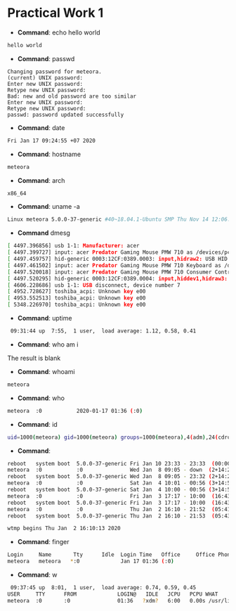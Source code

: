 # Practical Work 1

- __Command__: echo hello world

```sh
hello world
```

- __Command__: passwd

```
Changing password for meteora.
(current) UNIX password:
Enter new UNIX password:
Retype new UNIX password:
Bad: new and old password are too similar
Enter new UNIX password:
Retype new UNIX password:
passwd: password updated successfully
```

- __Command__: date

```sh
Fri Jan 17 09:24:55 +07 2020
```

- __Command__: hostname

```sh
meteora
```

- __Command__: arch

```sh
x86_64
```

- __Command__: uname -a

```sh
Linux meteora 5.0.0-37-generic #40~18.04.1-Ubuntu SMP Thu Nov 14 12:06:39 UTC 2019 x86_64 x86_64 x86_64 GNU/Linux
```

- __Command__ dmesg

```sh
[ 4497.396856] usb 1-1: Manufacturer: acer
[ 4497.399727] input: acer Predator Gaming Mouse PMW 710 as /devices/pci0000:00/0000:00:14.0/usb1/1-1/1-1:1.0/0003:12CF:0389.0003/input/input21
[ 4497.459757] hid-generic 0003:12CF:0389.0003: input,hidraw2: USB HID v1.11 Mouse [acer Predator Gaming Mouse PMW 710] on usb-0000:00:14.0-1/input0
[ 4497.461502] input: acer Predator Gaming Mouse PMW 710 Keyboard as /devices/pci0000:00/0000:00:14.0/usb1/1-1/1-1:1.1/0003:12CF:0389.0004/input/input22
[ 4497.520018] input: acer Predator Gaming Mouse PMW 710 Consumer Control as /devices/pci0000:00/0000:00:14.0/usb1/1-1/1-1:1.1/0003:12CF:0389.0004/input/input23
[ 4497.520295] hid-generic 0003:12CF:0389.0004: input,hiddev1,hidraw3: USB HID v1.11 Keyboard [acer Predator Gaming Mouse PMW 710] on usb-0000:00:14.0-1/input1
[ 4606.228686] usb 1-1: USB disconnect, device number 7
[ 4952.728627] toshiba_acpi: Unknown key e00
[ 4953.552513] toshiba_acpi: Unknown key e00
[ 5348.226970] toshiba_acpi: Unknown key e00
```

- __Command__: uptime

```sh
 09:31:44 up  7:55,  1 user,  load average: 1.12, 0.58, 0.41
```

- __Command__: who am i

The result is blank

- __Command__: whoami

```sh
meteora
```

- __Command__: who

```sh
meteora  :0           2020-01-17 01:36 (:0)
```

- __Command__: id

```sh
uid=1000(meteora) gid=1000(meteora) groups=1000(meteora),4(adm),24(cdrom),27(sudo),30(dip),46(plugdev),116(lpadmin),126(sambashare)
```

- __Command__:

```sh
reboot   system boot  5.0.0-37-generic Fri Jan 10 23:33 - 23:33  (00:00)
meteora  :0           :0               Wed Jan  8 09:05 - down  (2+14:27)
reboot   system boot  5.0.0-37-generic Wed Jan  8 09:05 - 23:32 (2+14:27)
meteora  :0           :0               Sat Jan  4 10:01 - 00:56 (3+14:55)
reboot   system boot  5.0.0-37-generic Sat Jan  4 10:00 - 00:56 (3+14:55)
meteora  :0           :0               Fri Jan  3 17:17 - 10:00  (16:43)
reboot   system boot  5.0.0-37-generic Fri Jan  3 17:17 - 10:00  (16:43)
meteora  :0           :0               Thu Jan  2 16:10 - 21:52  (05:41)
reboot   system boot  5.0.0-37-generic Thu Jan  2 16:10 - 21:53  (05:43)

wtmp begins Thu Jan  2 16:10:13 2020
```

- __Command__: finger

```sh
Login     Name       Tty      Idle  Login Time   Office     Office Phone
meteora   meteora   *:0             Jan 17 01:36 (:0)
```

- __Command__: w

```sh
 09:37:45 up  8:01,  1 user,  load average: 0.74, 0.59, 0.45
USER     TTY      FROM             LOGIN@   IDLE   JCPU   PCPU WHAT
meteora  :0       :0               01:36   ?xdm?   6:00   0.00s /usr/lib/gdm3/gdm-x-session --run-script env GNOME_SHELL_SESSION_M
```
